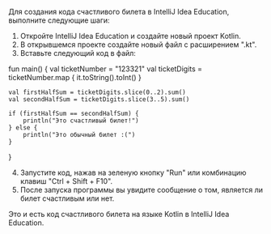 Для создания кода счастливого билета в IntelliJ Idea Education, выполните следующие шаги:

1. Откройте IntelliJ Idea Education и создайте новый проект Kotlin.
2. В открывшемся проекте создайте новый файл с расширением ".kt".
3. Вставьте следующий код в файл:

fun main() {
    val ticketNumber = "123321"
    val ticketDigits = ticketNumber.map { it.toString().toInt() }

    val firstHalfSum = ticketDigits.slice(0..2).sum()
    val secondHalfSum = ticketDigits.slice(3..5).sum()

    if (firstHalfSum == secondHalfSum) {
        println("Это счастливый билет!")
    } else {
        println("Это обычный билет :(")
    }
}


4. Запустите код, нажав на зеленую кнопку "Run" или комбинацию клавиш "Ctrl + Shift + F10".
5. После запуска программы вы увидите сообщение о том, является ли билет счастливым или нет.

Это и есть код счастливого билета на языке Kotlin в IntelliJ Idea Education.
